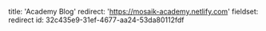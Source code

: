title: 'Academy Blog'
redirect: 'https://mosaik-academy.netlify.com'
fieldset: redirect
id: 32c435e9-31ef-4677-aa24-53da80112fdf
